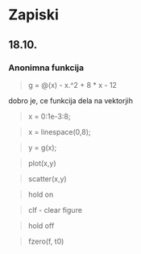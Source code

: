 # Zapiski

## 18.10.

### Anonimna funkcija

> g = @(x) - x.^2 + 8 * x - 12

dobro je, ce funkcija dela na vektorjih

> x = 0:1e-3:8;

> x = linespace(0,8);

> y = g(x);

> plot(x,y)

> scatter(x,y)

> hold on

> clf - clear figure

> hold off

> fzero(f, t0)
